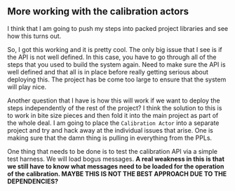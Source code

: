 ## More working with the calibration actors

I think that I am going to push my steps into packed project libraries and see how this turns out. 

So, I got this working and it is pretty cool.  The only big issue that I see is if the API is not well defined.  In this case, you have to go through all of the steps that you used to build the system again.  Need to make sure the API is well defined and that all is in place before really getting serious about deploying this.  The project has be come too large to ensure that the system will play nice.

Another question that I have is how this will work if we want to deploy the steps independently of the rest of the project?  I think the solution to this is to work in bite size pieces and then fold it into the main project as part of the whole deal.  I am going to place the ``Calibration Actor`` into a separate project and try and hack away at the individual issues that arise.  One is making sure that the damn thing is pulling in everything from the PPLs.

One thing that needs to be done is to test the calibration API via a simple test harness.  We will load bogus messages.  **A real weakness in this is that we still have to know what messages need to be loaded for the operation of the calibration.  MAYBE THIS IS NOT THE BEST APPROACH DUE TO THE DEPENDENCIES?**
